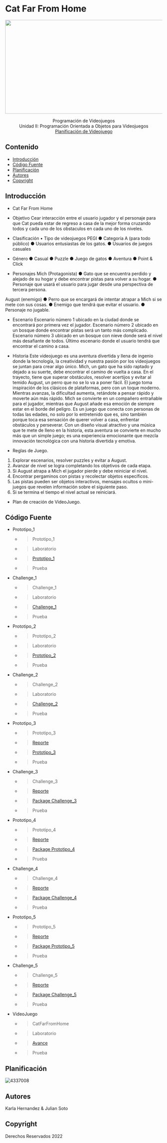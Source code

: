 # Cat Far From Home
<p align="center">
    <img src="https://denegocios.cl/wp-content/uploads/2022/10/Crear-Empresa-de-Video-Juegos.webp" alt="Logo" width=1200 height=300>

  <p align="center">
    Programación de Videojuegos
    <br>
    Unidad II: Programación Orientada a Objetos para Videojuegos
    <br>
    <a href="https://drive.google.com/file/d/17jj7xeQrpnFsnJnE_cHQTD7d29YkNPnV/view?usp=drive_link">Planificación de Videojuego</a>
  </p>
</p>


## Contenido

- [Introducción](#introducción)
- [Código Fuente](#código-fuente)
- [Planificación](#planificación)
- [Autores](#autores)
- [Copyright](#copyright)


## Introducción

- Cat Far From Home

- Objetivo
Cear interacción entre el usuario jugador y el personaje para que Cat pueda estar de regreso a casa de la mejor forma
cruzando todos y cada uno de los obstaculos en cada uno de los niveles.

- Clasificación
• Tipo de videojuegos PEGI
● Categoría A (para todo público)
● Usuarios entusiastas de los gatos. 
● Usuarios de juegos casuales

- Género 
● Casual 
● Puzzle 
● Juego de gatos 
● Aventura 
● Point & Click

- Personajes
Mich (Protagonista)
● Gato que se encuentra perdido y alejado de su hogar y debe encontrar pistas para 
volver a su hogar.
● Personaje que usará el usuario para jugar desde una perspectiva de tercera 
persona.

August (enemigo)
● Perro que se encargará de intentar atrapar a Mich si se mete con sus cosas.
● Enemigo que tendrá que evitar el usuario.
● Personaje no jugable. 

- Escenario
Escenario número 1 ubicado en la ciudad donde se encontrará por primera vez el jugador.
Escenario número 2 ubicado en un bosque donde encontrar pistas será un tanto más
complicado.
Escenario número 3 ubicado en un bosque con nieve donde será el nivel más desafiante de 
todos. Último escenario donde el usuario tendrá que encontrar el camino a casa.

- Historia
Este videojuego es una aventura divertida y llena de ingenio donde la tecnología, la 
creatividad y nuestra pasión por los videojuegos se juntan para crear algo único. Mich, un 
gato que ha sido raptado y dejado a su suerte, debe encontrar el camino de vuelta a casa. 
En el trayecto, tiene que superar obstáculos, resolver acertijos y evitar al temido August, un 
perro que no se lo va a poner fácil.
El juego toma inspiración de los clásicos de plataformas, pero con un toque moderno. 
Mientras avanzas, la dificultad aumenta, retándote a pensar rápido y moverte aún más 
rápido. Mich se convierte en un compañero entrañable para el jugador, mientras que August 
añade esa emoción de siempre estar en el borde del peligro.
Es un juego que conecta con personas de todas las edades, no solo por lo entretenido que 
es, sino también porque toca esa sensación de querer volver a casa, enfrentar obstáculos y 
perseverar. Con un diseño visual atractivo y una música que te mete de lleno en la historia, 
esta aventura se convierte en mucho más que un simple juego; es una experiencia 
emocionante que mezcla innovación tecnológica con una historia divertida y emotiva.

- Reglas de Juego.
1. Explorar escenarios, resolver puzzles y evitar a August.
2. Avanzar de nivel se logra completando los objetivos de cada etapa.
3. Si August atrapa a Mich el jugador pierde y debe reiniciar el nivel.
4. Encontrar pergaminos con pistas y recolectar objetos específicos.
5. Las pistas pueden ser objetos interactivos, mensajes ocultos o mini-juegos que 
revelen información sobre el siguiente paso.
6. Si se termina el tiempo el nivel actual se reiniciará.

- Plan de creación de VideoJuego.

## Código Fuente

* Prototipo_1
  * > Prototipo_1
  * > Laboratorio
  * > <a href="https://github.com/Entornos-Virtuales-N/Prototipo1-2Challenge1.git">Prototipo_1</a>
  * > Prueba
* Challenge_1
  * > Challenge_1
  * > Laboratorio
  * > <a href="https://github.com/Entornos-Virtuales-N/Prototipo1-2Challenge1.git">Challenge_1</a>
  * > Prueba
* Prototipo_2
  * > Prototipo_2
  * > Laboratorio
  * > <a href="https://github.com/Entornos-Virtuales-N/Prototipo1-2Challenge1.git">Prototipo_2</a>
  * > Prueba
* Challenge_2
  * > Challenge_2
  * > Laboratorio
  * > <a href="https://github.com/Entornos-Virtuales-N/Challenge_2.git">Challenge_2</a>
  * > Prueba
* Prototipo_3
  * > Prototipo_3
  * > <a href="https://drive.google.com/file/d/1NhIbRVqcW8mLAWNNVy98DM_IjQapYu5K/view?usp=drive_link">Reporte</a>
  * > <a href="https://github.com/Entornos-Virtuales-N/Prototipo_3.git">Prototipo_3</a>
  * > Prueba
* Challenge_3
  * > Challenge_3
  * > <a href="">Reporte</a>
  * > <a href="">Package Challenge_3</a>
  * > Prueba
* Prototipo_4
  * > Prototipo_4
  * > <a href="https://drive.google.com/file/d/1ffBg3ocW-e9xn5U19VYwUCvA1cHZadYQ/view?usp=drive_link">Reporte</a>
  * > <a href="https://drive.google.com/file/d/1v5ym6NQzWeKlHgqKkhVdbOIZpoVfIPf_/view?usp=drive_link">Package Prototipo_4</a>
  * > Prueba
* Challenge_4
  * > Challenge_4
  * > <a href="">Reporte</a>
  * > <a href="">Package Challenge_4</a>
  * > Prueba
* Prototipo_5
  * > Prototipo_5
  * > <a href="">Reporte</a>
  * > <a href="">Package Prototipo_5</a>
  * > Prueba
* Challenge_5
  * > Challenge_5
  * > <a href="">Reporte</a>
  * > <a href="">Package Challenge_5</a>
  * > Prueba
* VideoJuego
  * > CatFarFromHome
  * > Laboratorio
  * > <a href="https://xjulianx21.itch.io/cat-far-from-home">Avance</a>
  * > Prueba
## Planificación

![4337008]( )

## Autores
Karla Hernandez & Julian Soto

## Copyright
Derechos Reservados 2022
